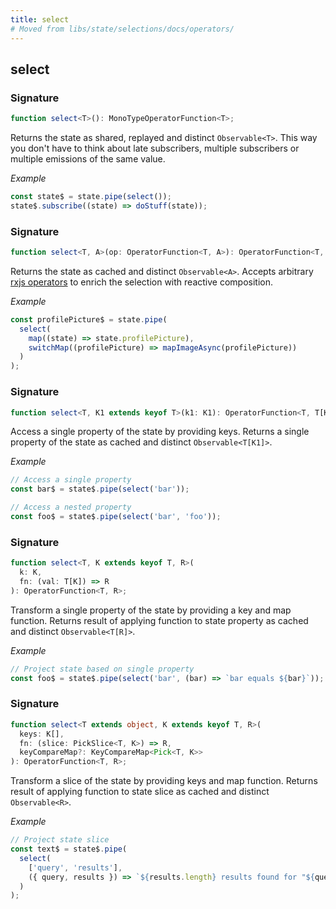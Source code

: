 ```yaml
---
title: select
# Moved from libs/state/selections/docs/operators/
---
```


## select

### Signature

```typescript
function select<T>(): MonoTypeOperatorFunction<T>;
```

Returns the state as shared, replayed and distinct `Observable<T>`. This way you don't have to think about late
subscribers, multiple subscribers or multiple emissions of the same value.

_Example_

```typescript
const state$ = state.pipe(select());
state$.subscribe((state) => doStuff(state));
```

### Signature

```typescript
function select<T, A>(op: OperatorFunction<T, A>): OperatorFunction<T, A>;
```

Returns the state as cached and distinct `Observable<A>`. Accepts arbitrary
[rxjs operators](https://rxjs-dev.firebaseapp.com/guide/operators) to enrich the selection with reactive composition.

_Example_

```typescript
const profilePicture$ = state.pipe(
  select(
    map((state) => state.profilePicture),
    switchMap((profilePicture) => mapImageAsync(profilePicture))
  )
);
```

### Signature

```typescript
function select<T, K1 extends keyof T>(k1: K1): OperatorFunction<T, T[K1]>;
```

Access a single property of the state by providing keys.
Returns a single property of the state as cached and distinct `Observable<T[K1]>`.

_Example_

```typescript
// Access a single property
const bar$ = state$.pipe(select('bar'));

// Access a nested property
const foo$ = state$.pipe(select('bar', 'foo'));
```

### Signature

```typescript
function select<T, K extends keyof T, R>(
  k: K,
  fn: (val: T[K]) => R
): OperatorFunction<T, R>;
```

Transform a single property of the state by providing a key and map function.
Returns result of applying function to state property as cached and distinct `Observable<T[R]>`.

_Example_

```typescript
// Project state based on single property
const foo$ = state$.pipe(select('bar', (bar) => `bar equals ${bar}`));
```

### Signature

```typescript
function select<T extends object, K extends keyof T, R>(
  keys: K[],
  fn: (slice: PickSlice<T, K>) => R,
  keyCompareMap?: KeyCompareMap<Pick<T, K>>
): OperatorFunction<T, R>;
```

Transform a slice of the state by providing keys and map function.
Returns result of applying function to state slice as cached and distinct `Observable<R>`.

_Example_

```typescript
// Project state slice
const text$ = state$.pipe(
  select(
    ['query', 'results'],
    ({ query, results }) => `${results.length} results found for "${query}"`
  )
);
```
